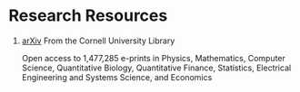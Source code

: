 # Research Resources

1. [arXiv](https://arxiv.org/)
   From the Cornell University Library
   
   Open access to 1,477,285 e-prints in Physics, Mathematics, Computer Science, Quantitative Biology, Quantitative Finance, Statistics, Electrical Engineering and Systems Science, and Economics
